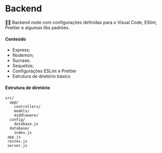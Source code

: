 # Backend
🐱‍👤 Backend node com configurações definidas para o Visual Code, ESlint, Prettier e algumas libs padrões.

#### Conteúdo

- Express;
- Nodemon;
- Sucrase;
- Sequelize;
- Configurações ESLint e Prettier
- Estrutura de diretório básico

#### Estrutura de diretório
	src/
	  app/
		controllers/
		models/
		middleware/
	  config/
		database.js
	  database/
	  	index.js
	 app.js
	 routes.js
	 server.js
